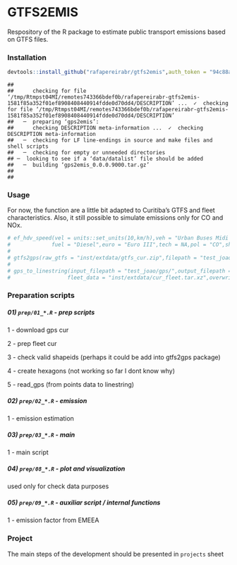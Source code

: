 
<!-- README.md is generated from README.Rmd. Please edit that file -->

# GTFS2EMIS

Respository of the R package to estimate public transport emissions
based on GTFS
files.

### Installation

``` r
devtools::install_github("rafapereirabr/gtfs2emis",auth_token = "94c88a642a2f62fce15e4c05cc0b6ead55ff5851")
```

    ## 
    ##      checking for file ‘/tmp/Rtmpst04MI/remotes743366bdef0b/rafapereirabr-gtfs2emis-1581f85a352f01ef8908408440914fdde0d70dd4/DESCRIPTION’ ...  ✓  checking for file ‘/tmp/Rtmpst04MI/remotes743366bdef0b/rafapereirabr-gtfs2emis-1581f85a352f01ef8908408440914fdde0d70dd4/DESCRIPTION’
    ##   ─  preparing ‘gps2emis’:
    ##      checking DESCRIPTION meta-information ...  ✓  checking DESCRIPTION meta-information
    ##   ─  checking for LF line-endings in source and make files and shell scripts
    ##   ─  checking for empty or unneeded directories
    ## ─  looking to see if a ‘data/datalist’ file should be added
    ##   ─  building ‘gps2emis_0.0.0.9000.tar.gz’
    ##      
    ## 

### Usage

For now, the function are a little bit adapted to Curitiba’s GTFS and
fleet characteristics. Also, it still possible to simulate emissions
only for CO and
NOx.

``` r
# ef_hdv_speed(vel = units::set_units(10,km/h),veh = "Urban Buses Midi <=15 t",
#             fuel = "Diesel",euro = "Euro III",tech = NA,pol = "CO",show.equation = TRUE)
#
# gtfs2gps(raw_gtfs = "inst/extdata/gtfs_cur.zip",filepath = "test_joao/gps/",filter_weekdays = TRUE)
#
# gps_to_linestring(input_filepath = "test_joao/gps/",output_filepath = "test_joao/lines/",
#                  fleet_data = "inst/extdata/cur_fleet.tar.xz",overwrite = FALSE)
```

### Preparation scripts

##### 01\) `prep/01_*.R` - prep scripts

1 - download gps cur

2 - prep fleet cur

3 - check valid shapeids (perhaps it could be add into gtfs2gps package)

4 - create hexagons (not working so far I dont know why)

5 - read\_gps (from points data to linestring)

##### 02\) `prep/02_*.R` - emission

1 - emission estimation

##### 03\) `prep/03_*.R` - main

1 - main script

##### 04\) `prep/08_*.R` - plot and visualization

used only for check data purposes

##### 05\) `prep/09_*.R` - auxiliar script / internal functions

1 - emission factor from EMEEA

### Project

The main steps of the development should be presented in `projects`
sheet
